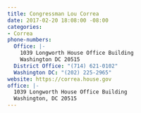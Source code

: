 ```yaml
---
title: Congressman Lou Correa
date: 2017-02-20 18:08:00 -08:00
categories:
- Correa
phone-numbers:
  Office: |-
    1039 Longworth House Office Building
    Washington DC 20515
  District Office: "(714) 621-0102"
  Washington DC: "(202) 225-2965"
website: https://correa.house.gov
office: |-
  1039 Longworth House Office Building
  Washington, DC 20515
---
```


